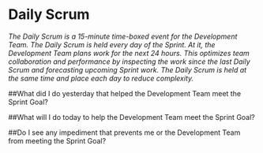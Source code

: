 # Daily Scrum

_The Daily Scrum is a 15-minute time-boxed event for the Development Team. The Daily Scrum is held every day of the Sprint. At it, the Development Team plans work for the next 24 hours. This optimizes team collaboration and performance by inspecting the work since the last Daily Scrum and forecasting upcoming Sprint work. The Daily Scrum is held at the same time and place each day to reduce complexity._

##What did I do yesterday that helped the Development Team meet the Sprint Goal?

##What will I do today to help the Development Team meet the Sprint Goal?


##Do I see any impediment that prevents me or the Development Team from meeting the Sprint Goal?
